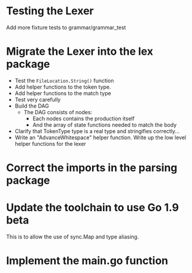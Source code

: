 # Testing the Lexer

Add more fixture tests to grammar/grammar\_test

# Migrate the Lexer into the lex package

- Test the `FileLocation.String()` function
- Add helper functions to the token type.
- Add helper functions to the match type
- Test very carefully
- Build the DAG
    - The DAG consists of nodes:
        - Each nodes contains the production itself
        - And the array of state functions needed to match the body
- Clarify that TokenType type is a real type and stringifies correctly...
- Write an "AdvanceWhitespace" helper function.
Write up the low level helper functions for the lexer

# Correct the imports in the parsing package

# Update the toolchain to use Go 1.9 beta 

This is to allow the use of sync.Map and type aliasing.

# Implement the main.go function
